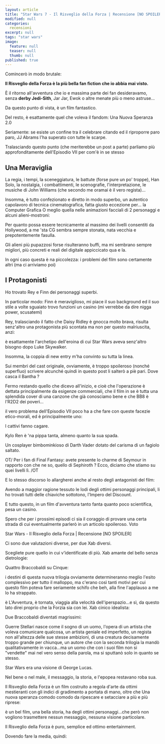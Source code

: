 ```yaml
---
layout: article
title: "Star Wars 7 - Il Risveglio della Forza | Recensione [NO SPOILER]"
modified: null
categories: 
  recensioni
excerpt: null
tags: "star wars"
image: 
  feature: null
  teaser: null
  thumb: null
published: true
---
```


Comincerò in modo brutale:

**Il Risveglio della Forza è la più bella fan fiction che io abbia mai visto.**

È il ritorno all'avventura che io e massima parte dei fan desideravamo, senza **derby Jedi-Sith**, Jar Jar, Ewok o altre menate più o meno astruse...

Da questo punto di vista, è un film fantastico.

Del resto, è esattamente quel che voleva il fandom: Una Nuova Speranza 2.0

Seriamente: se esiste un confine tra il celebrare citando ed il riproporre paro paro, JJ Abrams l'ha superato con tutte le scarpe.

Tralasciando questo punto (che meriterebbe un post a parte) parliamo più approfonditamente dell'Episodio VII per com'è in se stesso
## Una Meraviglia
La regia, i tempi, la sceneggiatura, le battute (forse pure un po' troppe), Han Solo, la nostalgia, i combattimenti, le scenografie, l'interpretazione, le musiche di John Williams (che secondo me oramai è il vero regista)...

Insomma, è tutto confezionato e diretto in modo superbo, un autentico capolavoro di tecnica cinematografica, fatta giusto eccezione per...
la Computer Grafica 
O meglio quella nelle animazioni facciali di 2 personaggi e alcuni alieni-mostroni:

Per quanto possa essere tecnicamente al massimo dei livelli consentiti da Hollywood, a me 'sta CG sembra sempre stonata, nata vecchia e prepotentemente fasulla.

Gli alieni più pupazzosi forse risulteranno buffi, ma mi sembrano sempre migliori, più concreti e reali del digitale appiccicato qua e la.

In ogni caso questa è na piccolezza: i problemi del film sono certamente altri (ma ci arriviamo poi)
## I Protagonisti
Ho trovato Rey e Finn dei personaggi superbi.

In particolar modo: Finn è meraviglioso, mi piace il suo background ed il suo stile a volte sguaiato trovo funzioni un casino (mi verrebbe da dire nigga power, scusatemi)

Rey, tralasciando il fatto che Daisy Ridley è gnocca molto brava, risulta senz'altro una protagonista più scontata ma non per questo malriuscita, anzi:

è esattamente l'archetipo dell'eroina di cui Star Wars aveva senz'altro bisogno dopo Luke Skywalker.

Insomma, la coppia di new entry m'ha convinto su tutta la linea.

Sui membri del cast originale, ovviamente, è troppo spoileroso (nonché superfluo) scrivere alcunché quindi in questo post li salterò a piè pari.
Dove casca il Bantha ?



Fermo restando quello che dicevo all'inizio, e cioè che l'operazione è dettata principalmente da esigenze commerciali, che il film in se è tutta una splendida cover di una canzone che già conosciamo bene e che BB8 è l'R2D2 dei poveri...

il vero problema dell'Episodio VII poco ha a che fare con queste facezie etico-morali, ed è principalmente uno:

I cattivi fanno cagare.

Kylo Ren è 'na pippa tanta, almeno quanto la sua spada.

Un cosplayer bimbominkioso di Darth Vader dotato del carisma di un fagiolo saltato.

OT/ Per i fan di Final Fantasy: avete presente lo charme di Seymour in rapporto con che ne so, quello di Sephiroth ? 
Ecco, diciamo che stiamo su quei livelli lì. /OT

E lo stesso discorso lo allargherei anche al resto degli antagonisti del film:

Avendo a maggior ragione tessuto le lodi degli ottimi personaggi principali, li ho trovati tutti delle chiaviche sottotono, l'Impero del Discount.

E tutto questo, in un film d'avventura tanto fanta quanto poco scientifica, pesa un casino.

Spero che per i prossimi episodi ci sia il coraggio di provare una certa strada di cui eventualmente parlerò in un articolo spoileroso.
Voto

Star Wars - Il Risveglio della Forza | Recensione [NO SPOILER]

Ci sono due valutazioni diverse, per due Xab diversi.

Scegliete pure quello in cui v'identificate di più.
Xab amante del bello senza dietrologie:

Quattro Braccobaldi su Cinque:

i destini di questa nuova trilogia ovviamente determineranno meglio l'esito complessivo per tutto il malloppo, ma c'erano così tanti motivi per cui questo film poteva fare seriamente schifo che beh, alla fine l'applauso a me lo ha strappato.

è L'Avventura, è tornata, viaggia alla velocità dell'iperspazio...e sì, da questo lato direi proprio che la Forzia sia con lei.
Xab cinico idealista:

Due Braccobaldi diventati magrissimi:

Guerre Stellari nasce come il sogno di un uomo, l'opera di un artista che voleva comunicare qualcosa, un artista geniale ed imperfetto, un regista non all'altezza delle sue stesse ambizioni, di una creatura decisamente troppo grande per chiunque, un autore che con la seconda trilogia la mandò qualitativamente in vacca...ma un uomo che con i suoi film non si "vendette" mai nel vero senso della parola, ma si sputtanò solo in quanto se stesso.

Star Wars era una visione di George Lucas.

Nel bene o nel male, il messaggio, la storia, e l'epopea restavano roba sua.

Il Risveglio della Forza è un film costruito a regola d'arte da ottimi mestieranti con gli indici di gradimento a portata di mano, oltre che Una nuova speranza comodo comodo da ripescare e setacciare a più e più riprese:

è un bel film, una bella storia, ha degli ottimi personaggi...che però non vogliono trasmettere nessun messaggio, nessuna visione particolare.

Il Risveglio della Forza è puro, semplice ed ottimo entertainment.

Dovendo fare la media, quindi:
